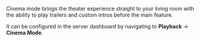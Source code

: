 Cinema mode brings the theater experience straight to your living room with the ability to play trailers and custom intros before the main feature.

It can be configured in the server dashboard by navigating to **Playback** -> **Cinema Mode**.